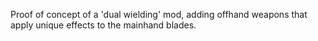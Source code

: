 Proof of concept of a 'dual wielding' mod, adding offhand weapons that apply unique effects to the mainhand blades.
